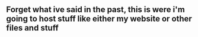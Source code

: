 ## Forget what ive said in the past, this is were i'm going to host stuff like either my website or other files and stuff
